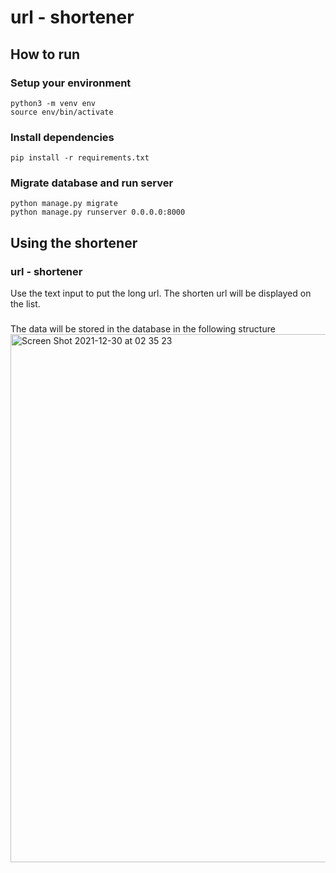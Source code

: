 # url - shortener

## How to run
### Setup your environment
```
python3 -m venv env
source env/bin/activate
```
### Install dependencies
```
pip install -r requirements.txt
```
### Migrate database and run server
```
python manage.py migrate
python manage.py runserver 0.0.0.0:8000
```

## Using the shortener

### url - shortener
Use the text input to put the long url. The shorten url will be displayed on the list.

###
The data will be stored in the database in the following structure
<img width="845" alt="Screen Shot 2021-12-30 at 02 35 23" src="https://user-images.githubusercontent.com/18133417/147724479-7040c56a-86fa-49cc-b6ce-ca6b8307ff73.png">
